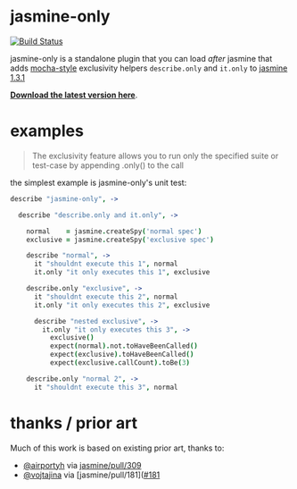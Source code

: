 # jasmine-only

[![Build Status](https://travis-ci.org/davemo/jasmine-only.png?branch=master)](https://travis-ci.org/davemo/jasmine-only)

jasmine-only is a standalone plugin that you can load _after_ jasmine that adds [mocha-style](http://visionmedia.github.io/mocha/#exclusive-tests) exclusivity helpers `describe.only` and `it.only` to [jasmine 1.3.1](https://github.com/pivotal/jasmine/releases/tag/v1.3.1)

**[Download the latest version here](https://github.com/davemo/jasmine-only/releases/download/0.0.1/jasmine-only.js)**.

# examples

> The exclusivity feature allows you to run only the specified suite or test-case by appending .only() to the call

the simplest example is jasmine-only's unit test:

```coffeescript
describe "jasmine-only", ->

  describe "describe.only and it.only", ->

    normal    = jasmine.createSpy('normal spec')
    exclusive = jasmine.createSpy('exclusive spec')

    describe "normal", ->
      it "shouldnt execute this 1", normal
      it.only "it only executes this 1", exclusive

    describe.only "exclusive", ->
      it "shouldnt execute this 2", normal
      it.only "it only executes this 2", exclusive

      describe "nested exclusive", ->
        it.only "it only executes this 3", ->
          exclusive()
          expect(normal).not.toHaveBeenCalled()
          expect(exclusive).toHaveBeenCalled()
          expect(exclusive.callCount).toBe(3)

    describe.only "normal 2", ->
      it "shouldnt execute this 3", normal
```

# thanks / prior art

Much of this work is based on existing prior art, thanks to:
* [@airportyh](https://github.com/airportyh) via [jasmine/pull/309](https://github.com/pivotal/jasmine/pull/309)
* [@vojtajina](https://github.com/vojtajina) via [jasmine/pull/181]([#181](https://github.com/pivotal/jasmine/pull/181)

